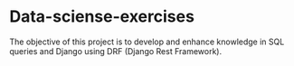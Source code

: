 # Data-sciense-exercises
The objective of this project is to develop and enhance knowledge in SQL queries and Django using DRF (Django Rest Framework).
